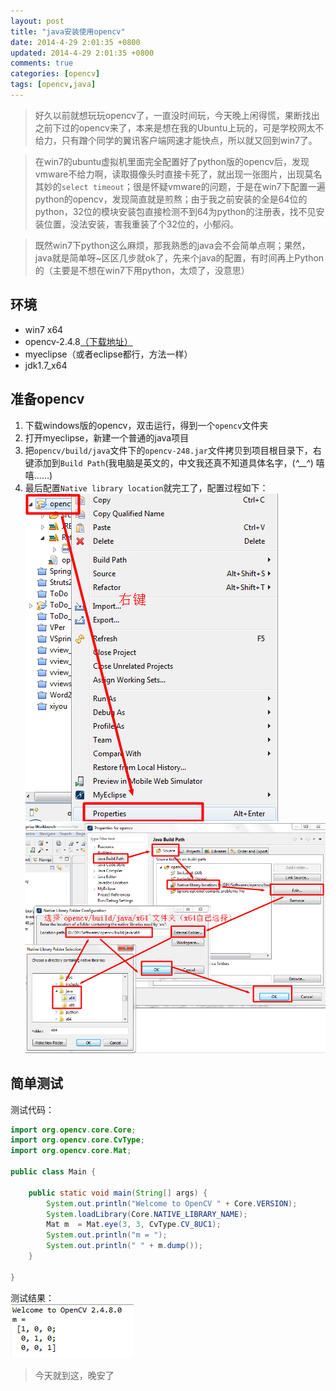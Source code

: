 ```yaml
---
layout: post
title: "java安装使用opencv"
date: 2014-4-29 2:01:35 +0800
updated: 2014-4-29 2:01:35 +0800
comments: true
categories: [opencv]
tags: [opencv,java]
---
```

> 好久以前就想玩玩opencv了，一直没时间玩，今天晚上闲得慌，果断找出之前下过的opencv来了，本来是想在我的Ubuntu上玩的，可是学校网太不给力，只有蹭个同学的翼讯客户端网速才能快点，所以就又回到win7了。 
 
> 在win7的ubuntu虚拟机里面完全配置好了python版的opencv后，发现vmware不给力啊，读取摄像头时直接卡死了，就出现一张图片，出现莫名其妙的`select timeout`；很是怀疑vmware的问题，于是在win7下配置一遍python的opencv，发现简直就是煎熬；由于我之前安装的全是64位的python，32位的模块安装包直接检测不到64为python的注册表，找不见安装位置，没法安装，害我重装了个32位的，小郁闷。

> 既然win7下python这么麻烦，那我熟悉的java会不会简单点啊；果然，java就是简单呀~区区几步就ok了，先来个java的配置，有时间再上Python的（主要是不想在win7下用python，太烦了，没意思）

## 环境
* win7 x64
* opencv-2.4.8[（下载地址）](http://opencv.org/downloads.html)
* myeclipse（或者eclipse都行，方法一样）
* jdk1.7_x64

## 准备opencv
1. 下载windows版的opencv，双击运行，得到一个`opencv`文件夹
2. 打开myeclipse，新建一个普通的java项目
3. 把`opencv/build/java`文件下的`opencv-248.jar`文件拷贝到项目根目录下，右键添加到`Build Path`(我电脑是英文的，中文我还真不知道具体名字，(*^__^*) 嘻嘻……)
4. 最后配置`Native library location`就完工了，配置过程如下：
![](/images/20140429000833.png)  
![](/images/20140429001405.png)  

## 简单测试
测试代码：
``` java
import org.opencv.core.Core;
import org.opencv.core.CvType;
import org.opencv.core.Mat;

public class Main {

    public static void main(String[] args) {
        System.out.println("Welcome to OpenCV " + Core.VERSION);
        System.loadLibrary(Core.NATIVE_LIBRARY_NAME);
        Mat m  = Mat.eye(3, 3, CvType.CV_8UC1);
        System.out.println("m = ");
        System.out.println(" " + m.dump());
    }

}

```
测试结果：  
![](/images/20140429002033.png)

> 今天就到这，晚安了
